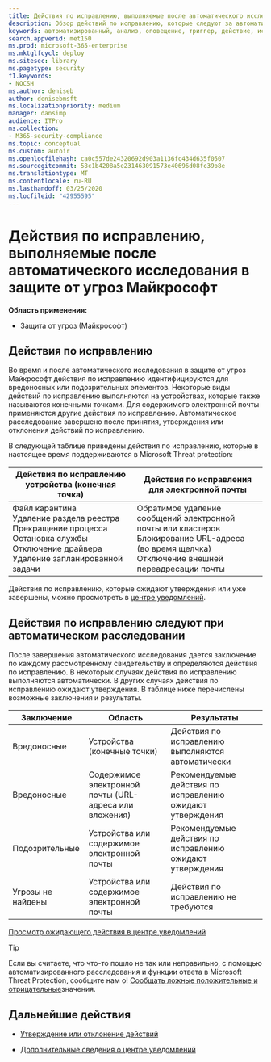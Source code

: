 ```yaml
---
title: Действия по исправлению, выполняемые после автоматического исследования в защите от угроз Майкрософт
description: Обзор действий по исправлению, которые следуют за автоматизированным расследованиям в защите от угроз Майкрософт
keywords: автоматизированный, анализ, оповещение, триггер, действие, исправление
search.appverid: met150
ms.prod: microsoft-365-enterprise
ms.mktglfcycl: deploy
ms.sitesec: library
ms.pagetype: security
f1.keywords:
- NOCSH
ms.author: deniseb
author: denisebmsft
ms.localizationpriority: medium
manager: dansimp
audience: ITPro
ms.collection:
- M365-security-compliance
ms.topic: conceptual
ms.custom: autoir
ms.openlocfilehash: ca0c557de24320692d903a1136fc434d635f0507
ms.sourcegitcommit: 58c1b4208a5e231463091573e40696d08fc39b8e
ms.translationtype: MT
ms.contentlocale: ru-RU
ms.lasthandoff: 03/25/2020
ms.locfileid: "42955595"
---
```

# <a name="remediation-actions-following-automated-investigations-in-microsoft-threat-protection"></a>Действия по исправлению, выполняемые после автоматического исследования в защите от угроз Майкрософт

**Область применения:**
- Защита от угроз (Майкрософт)


## <a name="remediation-actions"></a>Действия по исправлению

Во время и после автоматического исследования в защите от угроз Майкрософт действия по исправлению идентифицируются для вредоносных или подозрительных элементов. Некоторые виды действий по исправлению выполняются на устройствах, которые также называются конечными точками. Для содержимого электронной почты применяются другие действия по исправлению. Автоматическое расследование завершено после принятия, утверждения или отклонения действий по исправлению.

В следующей таблице приведены действия по исправлению, которые в настоящее время поддерживаются в Microsoft Threat protection: 

|Действия по исправлению устройства (конечная точка)  |Действия по исправления для электронной почты  |
|---------|---------|
|Файл карантина<br/>Удаление раздела реестра<br/>Прекращение процесса <br/>Остановка службы <br/>Отключение драйвера <br/>Удаление запланированной задачи      |Обратимое удаление сообщений электронной почты или кластеров<br/>Блокирование URL-адреса (во время щелчка)<br/>Отключение внешней переадресации почты          |

Действия по исправлению, которые ожидают утверждения или уже завершены, можно просмотреть в [центре уведомлений](https://docs.microsoft.com/microsoft-365/security/mtp/mtp-action-center).

## <a name="remediation-actions-follow-automated-investigations"></a>Действия по исправлению следуют при автоматическом расследовании

После завершения автоматического исследования дается заключение по каждому рассмотренному свидетельству и определяются действия по исправлению. В некоторых случаях действия по исправлению выполняются автоматически. В других случаях действия по исправлению ожидают утверждения. В таблице ниже перечислены возможные заключения и результаты.

|Заключение    |Область    |Результаты|
|------|------|------|
|Вредоносные    |Устройства (конечные точки)    |Действия по исправлению выполняются автоматически|
|Вредоносные    |Содержимое электронной почты (URL-адреса или вложения) | Рекомендуемые действия по исправлению ожидают утверждения|
|Подозрительные    |Устройства или содержимое электронной почты |Рекомендуемые действия по исправлению ожидают утверждения|
|Угрозы не найдены    |Устройства или содержимое электронной почты    |Действия по исправлению не требуются|

[Просмотр ожидающего действия в центре уведомлений](mtp-autoir-actions.md#review-a-pending-action-in-the-action-center)

> [!TIP]
> Если вы считаете, что что-то пошло не так или неправильно, с помощью автоматизированного расследования и функции ответа в Microsoft Threat Protection, сообщите нам о! [Сообщать ложные положительные и отрицательные](mtp-autoir-report-false-positives-negatives.md)значения.

## <a name="next-steps"></a>Дальнейшие действия

- [Утверждение или отклонение действий](https://docs.microsoft.com/microsoft-365/security/mtp/mtp-autoir-actions)

- [Дополнительные сведения о центре уведомлений](https://docs.microsoft.com/microsoft-365/security/mtp/mtp-action-center)
